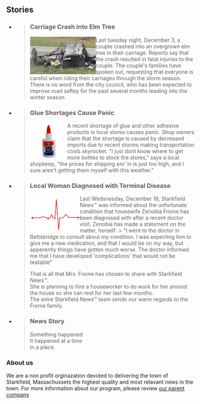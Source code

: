 <!--# Starkfield <img src="assets/newspaper.png" alt="news" height="40"/><sup>™</sup>

Welcome to the official Starkfield NEWS page.

---
-->

## Stories

* > ### **Carriage Crash into Elm Tree**
  > <img src="assets/crash.jpg" alt="carriage crash" height="100" align="left" />  
  > Last tuesday night, December 3, a couple crashed into an overgrown elm tree in their carriage.  
  > Reports say that the crash resulted in fatal injuries to the couple.  
  > The couple's families have spoken out, requesting that everyone is careful when riding their carriages through the storm season.  
  > There is no word from the city council, who has been expected to improve road saftey for the past several months leading into the winter season.
  
* > ### **Glue Shortages Cause Panic**
  > <img src="assets/gluebottle.png" alt="gluebottle" height="100" align="left" />  
  > A recent shortage of glue and other adhesive products in local stores causes panic.  
  > Shop owners claim that the shortage is caused by decreased imports due to recent storms making transportation costs skyrocket.  
  > "I just dont know where to get more bottles to stock the stores," says a local shopkeep, "the prices for shipping em' in is just too high, and I sure aren't getting them myself with this weather."

* > ### **Local Woman Diagnosed with Terminal Disease**
  > <img src="assets/heart-rate.svg" alt="heart beat" height="100" align="left" />
  > Last Wedsnesday, December 18, Starkfield News™ was informed about the unfortunate condition that housewife Zenobia Frome has been diagnosed with after a recent doctor visit.  
  > Zenobia has made a statement on the matter, herself:
  > > "I went to the doctor in Bettsbridge to consult about my condition. I was expecting him to give me a new medication,                and that I would be on my way, but apperently things have gotten much worse. The doctor informed me that I have developed 'complications' that would not be teatable"
  >
  > That is all that Mrs. Frome has chosen to share with Starkfield News™.  
  > She is planning to hire a houseworker to do work for her around the house so she can rest for her last few months.  
  > The enire Starkfield News™ team sends our warm regards to the Frome family.

* > ### **News Story**
  > Something happened<br/>
  > It happened at a time<br/>
  > In a place<br/>
  
### About us

We are a non profit orginazation devoted to delivering the town of Starkfield, Massachussets the highest quality and most relavant news in the town. For more information about our program, please review [our parent company](https://www.youtube.com/watch?v=dQw4w9WgXcQ)
